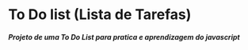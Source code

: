 # To Do list (Lista de Tarefas)

##### Projeto de uma To Do List para pratica e aprendizagem do javascript
